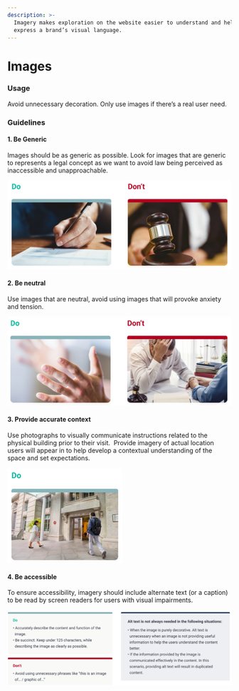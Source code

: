 ```yaml
---
description: >-
  Imagery makes exploration on the website easier to understand and help to
  express a brand’s visual language.
---
```


# Images

### Usage

Avoid unnecessary decoration. Only use images if there’s a real user need.

### Guidelines

#### 1. Be Generic

Images should be as generic as possible. Look for images that are generic to represents a legal concept as we want to avoid law being perceived as inaccessible and unapproachable.﻿

![](../.gitbook/assets/image%20%2884%29.png)

#### 2. Be neutral

Use images that are neutral, avoid using images that will provoke anxiety and tension.﻿

![](../.gitbook/assets/image%20%2848%29.png)

#### 3. Provide accurate context

Use photographs to visually communicate instructions related to the physical building prior to their visit.  Provide imagery of actual location users will appear in to help develop a contextual understanding of the space and set expectations.

![](../.gitbook/assets/image%20%2829%29.png)

#### 4. Be accessible

To ensure accessibility, imagery should include alternate text \(or a caption\) to be read by screen readers for users with visual impairments.

![](../.gitbook/assets/image%20%2827%29.png)

